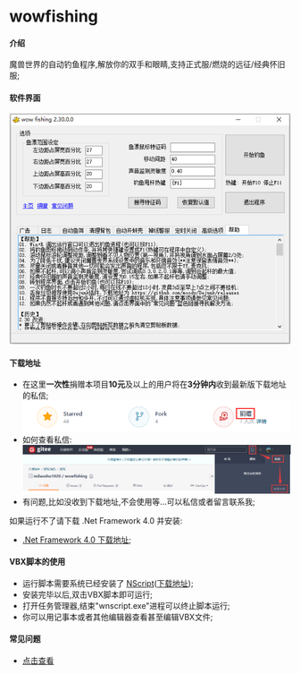# wowfishing

#### 介绍
魔兽世界的自动钓鱼程序,解放你的双手和眼睛,支持正式服/燃烧的远征/经典怀旧服;

#### 软件界面

![截图](screen.png)

#### 下载地址

* 在这里**一次性**捐赠本项目**10元**及以上的用户将在**3分钟内**收到最新版下载地址的私信;
![捐赠图标](donate.png)
* 如何查看私信:
![查看私信](message.png)
* 有问题,比如没收到下载地址,不会使用等...可以私信或者留言联系我;

如果运行不了请下载 .Net Framework 4.0 并安装:

* [.Net Framework 4.0 下载地址](https://www.microsoft.com/zh-cn/download/details.aspx?id=17718);

#### VBX脚本的使用

* 运行脚本需要系统已经安装了 [NScript](https://gitee.com/milaoshu1020/NScript)([下载地址](https://gitee.com/milaoshu1020/NScript/releases));
* 安装完毕以后,双击VBX脚本即可运行;
* 打开任务管理器,结束"wnscript.exe"进程可以终止脚本运行;
* 你可以用记事本或者其他编辑器查看甚至编辑VBX文件;

#### 常见问题

* [点击查看](https://gitee.com/milaoshu1020/wowfishing/wikis/)
